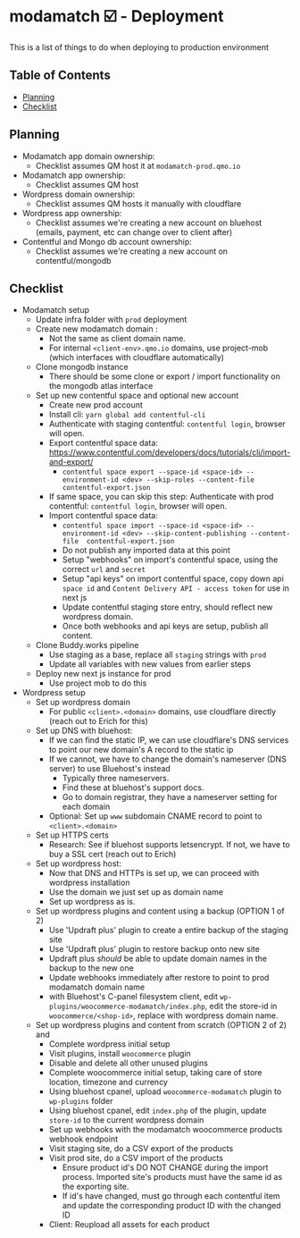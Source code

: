 <!-- omit in toc -->
# modamatch ☑️ - Deployment

This is a list of things to do when deploying to production environment

<!-- omit in toc -->
## Table of Contents
- [Planning](#planning)
- [Checklist](#checklist)

## Planning
- Modamatch app domain ownership:
  - Checklist assumes QM host it at `modamatch-prod.qmo.io`
- Modamatch app ownership:
  - Checklist assumes QM host
- Wordpress domain ownership:
  - Checklist assumes QM hosts it manually with cloudflare
- Wordpress app ownership:
  - Checklist assumes we're creating a new account on bluehost (emails, payment, etc can change over to client after)
- Contentful and Mongo db account ownership:
  - Checklist assumes we're creating a new account on contentful/mongodb

## Checklist
- Modamatch setup
  - Update infra folder with `prod` deployment
  - Create new modamatch domain :
    - Not the same as client domain name.
    - For internal `<client-env>.qmo.io` domains, use project-mob (which interfaces with cloudflare automatically)
  - Clone mongodb instance
    - There should be some clone or export / import functionality on the mongodb atlas interface
  - Set up new contentful space and optional new account
    - Create new prod account
    - Install cli: `yarn global add contentful-cli`
    - Authenticate with staging contentful: `contentful login`, browser will open.
    - Export contentful space data: https://www.contentful.com/developers/docs/tutorials/cli/import-and-export/
      - `contentful space export --space-id <space-id> --environment-id <dev> --skip-roles --content-file contentful-export.json`
    - If same space, you can skip this step: Authenticate with prod contentful: `contentful login`, browser will open.
    - Import contentful space data: 
      - `contentful space import --space-id <space-id> --environment-id <dev> --skip-content-publishing --content-file  contentful-export.json`
      - Do not publish any imported data at this point
      - Setup "webhooks" on import's contentful space, using the correct `url` and `secret`
      - Setup "api keys" on import contentful space, copy down api `space id` and `Content Delivery API - access token` for use in next js
      - Update contentful staging store entry, should reflect new wordpress domain.
      - Once both webhooks and api keys are setup, publish all content.
  - Clone Buddy.works pipeline
    - Use staging as a base, replace all `staging` strings with `prod`
    - Update all variables with new values from earlier steps
  - Deploy new next js instance for prod
    - Use project mob to do this
- Wordpress setup
  - Set up wordpress domain
    - For public `<client>.<domain>` domains, use cloudflare directly (reach out to Erich for this)
  - Set up DNS with bluehost:
    - If we can find the static IP, we can use cloudflare's DNS services to point our new domain's A record to the static ip
    - If we cannot, we have to change the domain's nameserver (DNS server) to use Bluehost's instead
      - Typically three nameservers.
      - Find these at bluehost's support docs.
      - Go to domain registrar, they have a nameserver setting for each domain
    - Optional: Set up `www` subdomain CNAME record to point to `<client>.<domain>`
  - Set up HTTPS certs
    - Research: See if bluehost supports letsencrypt. If not, we have to buy a SSL cert (reach out to Erich)
  - Set up wordpress host:
    - Now that DNS and HTTPs is set up, we can proceed with wordpress installation
    - Use the domain we just set up as domain name
    - Set up wordpress as is.
  - Set up wordpress plugins and content using a backup (OPTION 1 of 2) 
    - Use 'Updraft plus' plugin to create a entire backup of the staging site
    - Use 'Updraft plus' plugin to restore backup onto new site
    - Updraft plus *should* be able to update domain names in the backup to the new one
    - Update webhooks immediately after restore to point to prod modamatch domain name
    - with Bluehost's C-panel filesystem client, edit `wp-plugins/woocommerce-modamatch/index.php`, edit the store-id in `woocommerce/<shop-id>`, replace with wordpress domain name.
  - Set up wordpress plugins and content from scratch (OPTION 2 of 2) and
    - Complete wordpress initial setup
    - Visit plugins, install `woocommerce` plugin
    - Disable and delete all other unused plugins
    - Complete woocommerce initial setup, taking care of store location, timezone and currency
    - Using bluehost cpanel, upload `woocommerce-modamatch` plugin to `wp-plugins` folder
    - Using bluehost cpanel, edit `index.php` of the plugin, update `store-id` to the current wordpress domain
    - Set up webhooks with the modamatch woocommerce products webhook endpoint
    - Visit staging site, do a CSV export of the products
    - Visit prod site, do a CSV import of the products
      - Ensure product id's DO NOT CHANGE during the import process. Imported site's products must have the same id as the exporting site.
      - If id's have changed, must go through each contentful item and update the corresponding product ID with the changed ID
    - Client: Reupload all assets for each product
